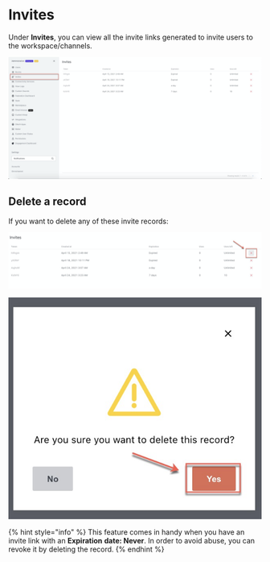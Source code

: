 # Invites

Under **Invites**, you can view all the invite links generated to invite users to the workspace/channels.

![](../../../.gitbook/assets/image%20%28349%29%20%281%29.png)

## Delete a record

If you want to delete any of these invite records:

![](../../../.gitbook/assets/image%20%28410%29.png)

![](../../../.gitbook/assets/image%20%28405%29.png)

{% hint style="info" %}
This feature comes in handy when you have an invite link with an **Expiration** **date: Never**. In order to avoid abuse, you can revoke it by deleting the record.
{% endhint %}

